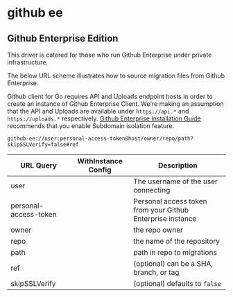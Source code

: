 # github ee

## Github Enterprise Edition

This driver is catered for those who run Github Enterprise under private infrastructure.

The below URL scheme illustrates how to source migration files from Github Enterprise.

Github client for Go requires API and Uploads endpoint hosts in order to create an instance of Github Enterprise Client. We're making an assumption that the API and Uploads are available under `https://api.*` and `https://uploads.*` respectively. [Github Enterprise Installation Guide](https://help.github.com/en/enterprise/2.15/admin/installation/enabling-subdomain-isolation) recommends that you enable Subdomain isolation feature.

`github-ee://user:personal-access-token@host/owner/repo/path?skipSSLVerify=false#ref`

| URL Query  | WithInstance Config | Description |
|------------|---------------------|-------------|
| user | | The username of the user connecting |
| personal-access-token | | Personal access token from your Github Enterprise instance |
| owner | | the repo owner |
| repo | | the name of the repository |
| path | | path in repo to migrations |
| ref | | (optional) can be a SHA, branch, or tag |
| skipSSLVerify | | (optional) defaults to `false` |
